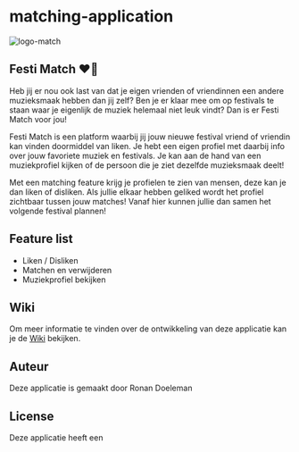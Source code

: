 # matching-application

![logo-match](https://user-images.githubusercontent.com/56078226/225392113-435a3d36-d16a-41fa-b722-f6d8f500fc28.png)

## Festi Match ❤️🎉

Heb jij er nou ook last van dat je eigen vrienden of vriendinnen een andere muzieksmaak hebben dan jij zelf? Ben je er klaar mee om op festivals te staan waar je eigenlijk de muziek helemaal niet leuk vindt? Dan is er Festi Match voor jou!

Festi Match is een platform waarbij jij jouw nieuwe festival vriend of vriendin kan vinden doormiddel van liken. Je hebt een eigen profiel met daarbij info over jouw favoriete muziek en festivals. Je kan aan de hand van een muziekprofiel kijken of de persoon die je ziet dezelfde muzieksmaak deelt!

Met een matching feature krijg je profielen te zien van mensen, deze kan je dan liken of disliken. Als jullie elkaar hebben geliked wordt het profiel zichtbaar tussen jouw matches! Vanaf hier kunnen jullie dan samen het volgende festival plannen!

## Feature list

- Liken / Disliken
- Matchen en verwijderen
- Muziekprofiel bekijken

## Wiki

Om meer informatie te vinden over de ontwikkeling van deze applicatie kan je de [Wiki](https://github.com/RonanDoeleman/matching-application/wiki) bekijken.

## Auteur

Deze applicatie is gemaakt door Ronan Doeleman

## License

Deze applicatie heeft een 


